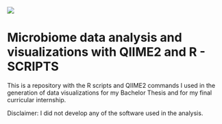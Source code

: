 [![](https://img.shields.io/badge/<DOI>-<10.6084/m9.figshare.16912768>-informational?style=flat&logo=<LOGO_NAME>&logoColor=white&color=blue)](https://doi.org/10.6084/m9.figshare.16912768)

  
# Microbiome data analysis and visualizations with QIIME2 and R - SCRIPTS
This is a repository with the R scripts and QIIME2 commands I used in the generation of data visualizations for my Bachelor Thesis and for my final curricular internship. 

Disclaimer: I did not develop any of the software used in the analysis.



